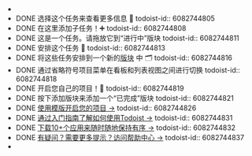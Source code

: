-
- DONE 选择这个任务来查看更多信息 🔎
  todoist-id:: 6082744805
- DONE 在这里添加子任务！➕
  todoist-id:: 6082744808
- DONE 这是一个任务。请拖放它到“进行中”版块
  todoist-id:: 6082744811
- DONE 安排这个任务 📅
  todoist-id:: 6082744813
- DONE 将这些任务安排到一个新的[版块](https://blog.doist.com/todoist-sections/?utm_source=todoist&utm_medium=in_app&utm_campaign=welcome_project) 中 🗂
  todoist-id:: 6082744816
- DONE 通过省略符号项目菜单在看板和列表视图之间进行切换
  todoist-id:: 6082744818
- DONE 开启您自己的项目！🚀
  todoist-id:: 6082744819
- DONE 按下添加版块来添加一个“已完成”版块
  todoist-id:: 6082744821
- DONE [使用模版开启您的项目 →](https://todoist.com/templates?utm_source=todoist&utm_medium=in_app&utm_campaign=welcome_project)
  todoist-id:: 6082744826
- DONE [通过入门指南了解如何使用Todoist →](https://todoist.com/getting-started?utm_source=todoist&utm_medium=in_app&utm_campaign=welcome_project)
  todoist-id:: 6082744831
- DONE [下载10+个应用来随时随地保持有序 →](https://todoist.com/downloads?focus=mobile&utm_source=todoist&utm_medium=in_app&utm_campaign=welcome_project)
  todoist-id:: 6082744832
- DONE [有疑问？需要更多提示？访问帮助中心 →](https://todoist.com/help?utm_source=todoist&utm_medium=in_app&utm_campaign=welcome_project)
  todoist-id:: 6082744837
-